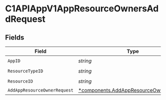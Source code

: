 # C1APIAppV1AppResourceOwnersAddRequest


## Fields

| Field                                                                                           | Type                                                                                            | Required                                                                                        | Description                                                                                     |
| ----------------------------------------------------------------------------------------------- | ----------------------------------------------------------------------------------------------- | ----------------------------------------------------------------------------------------------- | ----------------------------------------------------------------------------------------------- |
| `AppID`                                                                                         | *string*                                                                                        | :heavy_check_mark:                                                                              | N/A                                                                                             |
| `ResourceTypeID`                                                                                | *string*                                                                                        | :heavy_check_mark:                                                                              | N/A                                                                                             |
| `ResourceID`                                                                                    | *string*                                                                                        | :heavy_check_mark:                                                                              | N/A                                                                                             |
| `AddAppResourceOwnerRequest`                                                                    | [*components.AddAppResourceOwnerRequest](../../models/components/addappresourceownerrequest.md) | :heavy_minus_sign:                                                                              | N/A                                                                                             |